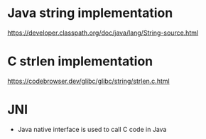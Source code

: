 # Java string implementation
https://developer.classpath.org/doc/java/lang/String-source.html

# C strlen implementation
https://codebrowser.dev/glibc/glibc/string/strlen.c.html

# JNI
- Java native interface is used to call C code in Java
